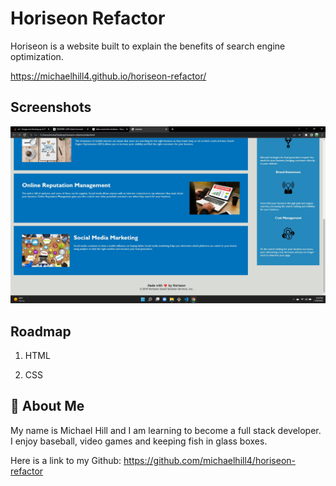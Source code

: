 
# Horiseon Refactor

Horiseon is a website built to explain the benefits of search engine optimization.

https://michaelhill4.github.io/horiseon-refactor/



## Screenshots

![App Screenshot](https://raw.githubusercontent.com/michaelhill4/horiseon-refactor/36e2367fffeebc247321527c0fe5c608d74ab03a/screenshots/screenshotHoriseon.jpg)



 
## Roadmap

1. HTML

2. CSS






## 🚀 About Me

My name is Michael Hill and I am learning to become a full stack developer. I enjoy baseball, video games and keeping fish in glass boxes.




Here is a link to my Github: https://github.com/michaelhill4/horiseon-refactor

